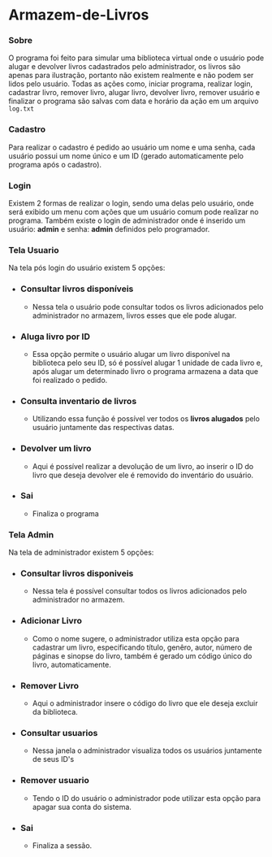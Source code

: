 # Armazem-de-Livros
### Sobre
O programa foi feito para simular uma biblioteca virtual onde o usuário pode alugar e devolver livros cadastrados pelo administrador, os livros são apenas para ilustração, portanto não existem realmente e não podem ser lidos pelo usuário. Todas as ações como, iniciar programa, realizar login, cadastrar livro, remover livro, alugar livro, devolver livro, remover usuário e finalizar o programa são salvas com data e horário da ação em um arquivo ```log.txt```

### Cadastro
Para realizar o cadastro é pedido ao usuário um nome e uma senha, cada usuário possui um nome único e um ID (gerado automaticamente pelo programa após o cadastro).
### Login
Existem 2 formas de realizar o login, sendo uma delas pelo usuário, onde será exibido um menu com ações que um usuário comum pode realizar no programa. Também existe o login de administrador onde é inserido um usuário: **admin** e senha: **admin** definidos pelo programador.
### Tela Usuario
Na tela pós login do usuário existem 5 opções:
  - ### Consultar livros disponíveis
       - Nessa tela o usuário pode consultar todos os livros adicionados pelo administrador no armazem, livros esses que ele pode alugar.
  - ### Aluga livro por ID
       - Essa opção permite o usuário alugar um livro disponível na biblioteca pelo seu ID, só é possível alugar 1 unidade de cada livro e, após alugar um determinado livro o programa armazena a data que foi realizado o pedido. 
  - ### Consulta inventario de livros
       - Utilizando essa função é possível ver todos os **livros alugados** pelo usuário juntamente das respectivas datas. 
  - ### Devolver um livro
       - Aqui é possível realizar a devolução de um livro, ao inserir o ID do livro que deseja devolver ele é removido do inventário do usuário. 
  - ### Sai
       - Finaliza o programa 
### Tela Admin
Na tela de administrador existem 5 opções:
  - ### Consultar livros disponiveis
       - Nessa tela é possível consultar todos os livros adicionados pelo administrador no armazem.
  - ### Adicionar Livro
       - Como o nome sugere, o administrador utiliza esta opção para cadastrar um livro, especificando título, genêro, autor, número de páginas e sinopse do livro, também é gerado um código único do livro, automaticamente. 
  - ### Remover Livro
       - Aqui o administrador insere o código do livro que ele deseja excluir da biblioteca. 
  - ### Consultar usuarios
       - Nessa janela o administrador visualiza todos os usuários juntamente de seus ID's  
  - ### Remover usuario
       - Tendo o ID do usuário o administrador pode utilizar esta opção para apagar sua conta do sistema.
  - ### Sai
       - Finaliza a sessão. 
